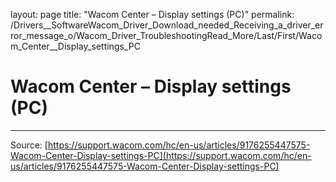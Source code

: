 layout: page
title: "Wacom Center – Display settings (PC)"
permalink: /Drivers__SoftwareWacom_Driver_Download_needed_Receiving_a_driver_error_message_o/Wacom_Driver_TroubleshootingRead_More/Last/First/Wacom_Center__Display_settings_PC

# Wacom Center – Display settings (PC)



---
Source: [https://support.wacom.com/hc/en-us/articles/9176255447575-Wacom-Center-Display-settings-PC](https://support.wacom.com/hc/en-us/articles/9176255447575-Wacom-Center-Display-settings-PC)
